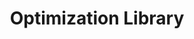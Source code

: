 ---
title: "Optimization Library"
link: "https://test.pypi.org/project/optimization-ahujaradhika/0.0.1/"
description: "Developed a simple optimization library in Python to implement several optimization algorithms like gradient descent, Newton’s method, and conjugate-gradient methods."
image: "optimization.png"
tags: [selected, project]
---